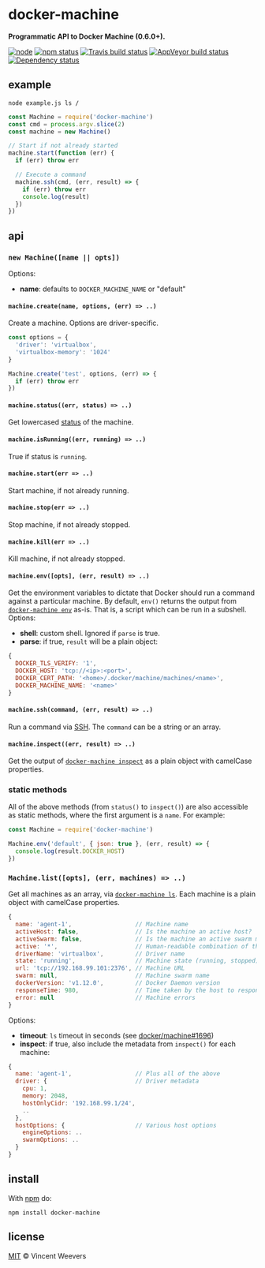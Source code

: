 # docker-machine

**Programmatic API to Docker Machine (0.6.0+).**

[![node](https://img.shields.io/node/v/docker-machine.svg?style=flat-square)](https://www.npmjs.org/package/docker-machine) [![npm status](http://img.shields.io/npm/v/docker-machine.svg?style=flat-square)](https://www.npmjs.org/package/docker-machine) [![Travis build status](https://img.shields.io/travis/vweevers/node-docker-machine.svg?style=flat-square&label=travis)](http://travis-ci.org/vweevers/node-docker-machine) [![AppVeyor build status](https://img.shields.io/appveyor/ci/vweevers/node-docker-machine.svg?style=flat-square&label=appveyor)](https://ci.appveyor.com/project/vweevers/node-docker-machine) [![Dependency status](https://img.shields.io/david/vweevers/node-docker-machine.svg?style=flat-square)](https://david-dm.org/vweevers/node-docker-machine)

## example

`node example.js ls /`

```js
const Machine = require('docker-machine')
const cmd = process.argv.slice(2)
const machine = new Machine()

// Start if not already started
machine.start(function (err) {
  if (err) throw err

  // Execute a command
  machine.ssh(cmd, (err, result) => {
    if (err) throw err
    console.log(result)
  })
})
```

## api

### `new Machine([name || opts])`

Options:

- **name**: defaults to `DOCKER_MACHINE_NAME` or "default"

#### `machine.create(name, options, (err) => ..)`

Create a machine. Options are driver-specific.

```js
const options = {
  'driver': 'virtualbox',
  'virtualbox-memory': '1024'
}

Machine.create('test', options, (err) => {
  if (err) throw err
})
```

#### `machine.status((err, status) => ..)`

Get lowercased [status](https://docs.docker.com/machine/reference/status/) of the machine.

#### `machine.isRunning((err, running) => ..)`

True if status is `running`.

#### `machine.start(err => ..)`

Start machine, if not already running.

#### `machine.stop(err => ..)`

Stop machine, if not already stopped.

#### `machine.kill(err => ..)`

Kill machine, if not already stopped.

#### `machine.env([opts], (err, result) => ..)`

Get the environment variables to dictate that Docker should run a command against a particular machine. By default, `env()` returns the output from [`docker-machine env`](https://docs.docker.com/machine/reference/env/) as-is. That is, a script which can be run in a subshell. Options:

- **shell**: custom shell. Ignored if `parse` is true.
- **parse**: if true, `result` will be a plain object:

```js
{
  DOCKER_TLS_VERIFY: '1',
  DOCKER_HOST: 'tcp://<ip>:<port>',
  DOCKER_CERT_PATH: '<home>/.docker/machine/machines/<name>',
  DOCKER_MACHINE_NAME: '<name>'
}
```

#### `machine.ssh(command, (err, result) => ..)`

Run a command via [SSH](https://docs.docker.com/machine/reference/ssh/). The `command` can be a string or an array.

#### `machine.inspect((err, result) => ..)`

Get the output of [`docker-machine inspect`](https://docs.docker.com/machine/reference/inspect/) as a plain object with camelCase properties.

### static methods

All of the above methods (from `status()` to `inspect()`) are also accessible as static methods, where the first argument is a `name`. For example:

```js
const Machine = require('docker-machine')

Machine.env('default', { json: true }, (err, result) => {
  console.log(result.DOCKER_HOST)
})
```

### `Machine.list([opts], (err, machines) => ..)`

Get all machines as an array, via [`docker-machine ls`](https://docs.docker.com/machine/reference/ls/). Each machine is a plain object with camelCase properties.

```js
{
  name: 'agent-1',                  // Machine name
  activeHost: false,                // Is the machine an active host?
  activeSwarm: false,               // Is the machine an active swarm master?
  active: '*',                      // Human-readable combination of the above
  driverName: 'virtualbox',         // Driver name
  state: 'running',                 // Machine state (running, stopped)
  url: 'tcp://192.168.99.101:2376', // Machine URL
  swarm: null,                      // Machine swarm name
  dockerVersion: 'v1.12.0',         // Docker Daemon version
  responseTime: 980,                // Time taken by the host to respond (ms)
  error: null                       // Machine errors
}
```

Options:

- **timeout**: `ls` timeout in seconds (see [docker/machine#1696](https://github.com/docker/machine/issues/1696))
- **inspect**: if true, also include the metadata from `inspect()` for each machine:

```js
{
  name: 'agent-1',                  // Plus all of the above
  driver: {                         // Driver metadata
    cpu: 1,
    memory: 2048,
    hostOnlyCidr: '192.168.99.1/24',
    ..
  },
  hostOptions: {                    // Various host options
    engineOptions: ..
    swarmOptions: ..
  }
}
```

## install

With [npm](https://npmjs.org) do:

```
npm install docker-machine
```

## license

[MIT](http://opensource.org/licenses/MIT) © Vincent Weevers
